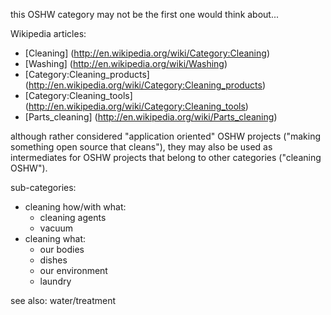 this OSHW category may not be the first one would think about...

Wikipedia articles:
- [Cleaning] (http://en.wikipedia.org/wiki/Category:Cleaning)
- [Washing] (http://en.wikipedia.org/wiki/Washing)
- [Category:Cleaning_products] (http://en.wikipedia.org/wiki/Category:Cleaning_products)
- [Category:Cleaning_tools] (http://en.wikipedia.org/wiki/Category:Cleaning_tools)
- [Parts_cleaning] (http://en.wikipedia.org/wiki/Parts_cleaning)

although rather considered "application oriented" OSHW projects ("making something open source that cleans"), they may also be used as intermediates for OSHW projects that belong to other categories ("cleaning OSHW").

sub-categories:
- cleaning how/with what:
	- cleaning agents
	- vacuum
- cleaning what:
	- our bodies
	- dishes
	- our environment
	- laundry

see also: water/treatment
